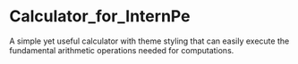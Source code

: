 # Calculator_for_InternPe
A simple yet useful calculator with theme styling that can easily execute the fundamental arithmetic operations needed for computations.
